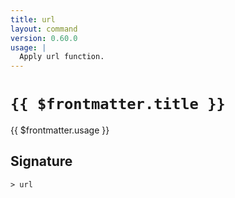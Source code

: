 ```yaml
---
title: url
layout: command
version: 0.60.0
usage: |
  Apply url function.
---
```


# `{{ $frontmatter.title }}`

<div style='white-space: pre-wrap;'>{{ $frontmatter.usage }}</div>

## Signature

```> url ```
